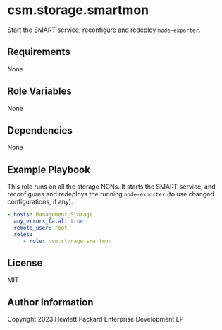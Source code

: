 csm.storage.smartmon
=========

Start the SMART service; reconfigure and redeploy `node-exporter`.

Requirements
------------

None 

Role Variables
--------------

None

Dependencies
------------

None

Example Playbook
----------------

This role runs on all the storage NCNs. It starts the SMART service, and reconfigures and redeploys
the running `node-exporter` (to use changed configurations, if any).

```yaml
- hosts: Management_Storage
  any_errors_fatal: true
  remote_user: root
  roles:
     - role: csm.storage.smartmon
```

License
-------

MIT

Author Information
------------------

Copyright 2023 Hewlett Packard Enterprise Development LP

